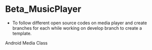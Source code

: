Beta_MusicPlayer
================

- To follow different open source codes on media player and create branches for each while working on develop branch to create 
a template.

Android Media Class
